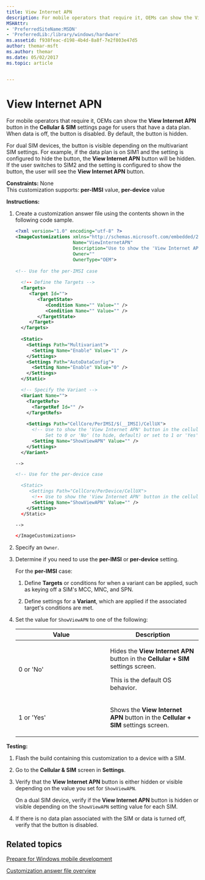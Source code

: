 ```yaml
---
title: View Internet APN
description: For mobile operators that require it, OEMs can show the View Internet APN button in the Cellular SIM settings page for users that have a data plan.
MSHAttr:
- 'PreferredSiteName:MSDN'
- 'PreferredLib:/library/windows/hardware'
ms.assetid: f938feac-d198-4b4d-8a8f-7e2f803e47d5
author: themar-msft
ms.author: themar
ms.date: 05/02/2017
ms.topic: article


---
```


# View Internet APN


For mobile operators that require it, OEMs can show the **View Internet APN** button in the **Cellular & SIM** settings page for users that have a data plan. When data is off, the button is disabled. By default, the button is hidden.

For dual SIM devices, the button is visible depending on the multivariant SIM settings. For example, if the data plan is on SIM1 and the setting is configured to hide the button, the **View Internet APN** button will be hidden. If the user switches to SIM2 and the setting is configured to show the button, the user will see the **View Internet APN** button.

<a href="" id="constraints---none"></a>**Constraints:** None  
This customization supports: **per-IMSI** value, **per-device** value

<a href="" id="instructions-"></a>**Instructions:**  
1.  Create a customization answer file using the contents shown in the following code sample.

    ```XML
    <?xml version="1.0" encoding="utf-8" ?>  
    <ImageCustomizations xmlns="http://schemas.microsoft.com/embedded/2004/10/ImageUpdate"  
                         Name="ViewInternetAPN"  
                         Description="Use to show the 'View Internet APN' button in the cellular+SIM settings screen."  
                         Owner=""  
                         OwnerType="OEM"> 
      
    <!-- Use for the per-IMSI case 
      
      <!-- Define the Targets --> 
      <Targets>
         <Target Id="">
            <TargetState>
               <Condition Name="" Value="" />
               <Condition Name="" Value="" />
            </TargetState>
         </Target>
      </Targets>
      
      <Static>
        <Settings Path="Multivariant">
          <Setting Name="Enable" Value="1" />
        </Settings>
        <Settings Path="AutoDataConfig">
          <Setting Name="Enable" Value="0" />
        </Settings>
      </Static>

      <!-- Specify the Variant -->
      <Variant Name=""> 
        <TargetRefs>
          <TargetRef Id="" /> 
        </TargetRefs>
     
        <Settings Path="CellCore/PerIMSI/$(__IMSI)/CellUX">   
          <!-- Use to show the 'View Internet APN' button in the cellular+SIM settings screen. 
               Set to 0 or 'No' (to hide, default) or set to 1 or 'Yes' (to show). -->
          <Setting Name="ShowViewAPN" Value="" />  
        </Settings>  
      </Variant>

    -->

    <!-- Use for the per-device case

      <Static>  
         <Settings Path="CellCore/PerDevice/CellUX">  
          <!-- Use to show the 'View Internet APN' button in the cellular+SIM settings screen. Set to 0 or 'No' (to hide, default) or set to 1 or 'Yes' (to show). -->
          <Setting Name="ShowViewAPN" Value="" />         
        </Settings>  
      </Static>

    -->

    </ImageCustomizations>
    ```

2.  Specify an `Owner`.

3.  Determine if you need to use the **per-IMSI** or **per-device** setting.

    For the **per-IMSI** case:

    1.  Define **Targets** or conditions for when a variant can be applied, such as keying off a SIM's MCC, MNC, and SPN.

    2.  Define settings for a **Variant**, which are applied if the associated target's conditions are met.

4.  Set the value for `ShowViewAPN` to one of the following:

    <table>
    <colgroup>
    <col width="50%" />
    <col width="50%" />
    </colgroup>
    <thead>
    <tr class="header">
    <th>Value</th>
    <th>Description</th>
    </tr>
    </thead>
    <tbody>
    <tr class="odd">
    <td><p>0 or 'No'</p></td>
    <td><p>Hides the <strong>View Internet APN</strong> button in the <strong>Cellular + SIM</strong> settings screen.</p>
    <p>This is the default OS behavior.</p></td>
    </tr>
    <tr class="even">
    <td><p>1 or 'Yes'</p></td>
    <td><p>Shows the <strong>View Internet APN</strong> button in the <strong>Cellular + SIM</strong> settings screen.</p></td>
    </tr>
    </tbody>
    </table>

     

<a href="" id="testing-"></a>**Testing:**  
1.  Flash the build containing this customization to a device with a SIM.

2.  Go to the **Cellular & SIM** screen in **Settings**.

3.  Verify that the **View Internet APN** button is either hidden or visible depending on the value you set for `ShowViewAPN`.

    On a dual SIM device, verify if the **View Internet APN** button is hidden or visible depending on the `ShowViewAPN` setting value for each SIM.

4.  If there is no data plan associated with the SIM or data is turned off, verify that the button is disabled.

## Related topics

[Prepare for Windows mobile development](https://docs.microsoft.com/en-us/windows-hardware/manufacture/mobile/preparing-for-windows-mobile-development)

[Customization answer file overview](https://docs.microsoft.com/en-us/windows-hardware/customize/mobile/mcsf/customization-answer-file)
